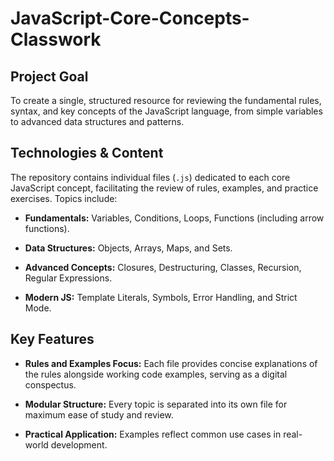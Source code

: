 # JavaScript-Core-Concepts-Classwork

## **Project Goal**

To create a single, structured resource for reviewing the fundamental rules, syntax, and key concepts of the JavaScript language, from simple variables to advanced data structures and patterns.

## **Technologies & Content**

The repository contains individual files (`.js`) dedicated to each core JavaScript concept, facilitating the review of rules, examples, and practice exercises. Topics include:

* **Fundamentals:** Variables, Conditions, Loops, Functions (including arrow functions).

* **Data Structures:** Objects, Arrays, Maps, and Sets.

* **Advanced Concepts:** Closures, Destructuring, Classes, Recursion, Regular Expressions.

* **Modern JS:** Template Literals, Symbols, Error Handling, and Strict Mode.

## **Key Features**

* **Rules and Examples Focus:** Each file provides concise explanations of the rules alongside working code examples, serving as a digital conspectus.

* **Modular Structure:** Every topic is separated into its own file for maximum ease of study and review.

* **Practical Application:** Examples reflect common use cases in real-world development.
